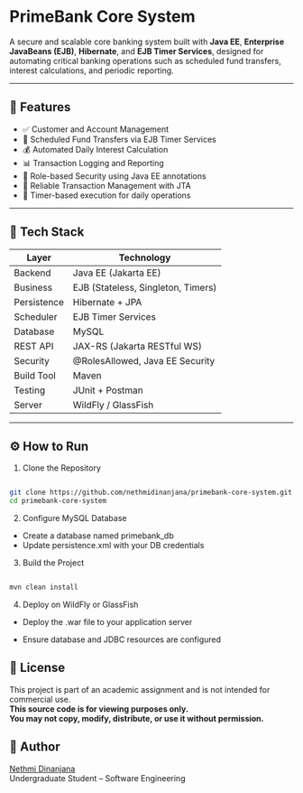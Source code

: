 # PrimeBank Core System

A secure and scalable core banking system built with **Java EE**, **Enterprise JavaBeans (EJB)**, **Hibernate**, and **EJB Timer Services**, designed for automating critical banking operations such as scheduled fund transfers, interest calculations, and periodic reporting.

---

## 🚀 Features

- ✅ Customer and Account Management
- 🔁 Scheduled Fund Transfers via EJB Timer Services
- 💰 Automated Daily Interest Calculation
- 📊 Transaction Logging and Reporting
- 🔐 Role-based Security using Java EE annotations
- 🔄 Reliable Transaction Management with JTA
- 📅 Timer-based execution for daily operations

---

## 🧰 Tech Stack

| Layer       | Technology           |
|-------------|----------------------|
| Backend     | Java EE (Jakarta EE) |
| Business    | EJB (Stateless, Singleton, Timers) |
| Persistence | Hibernate + JPA      |
| Scheduler   | EJB Timer Services   |
| Database    | MySQL                |
| REST API    | JAX-RS (Jakarta RESTful WS) |
| Security    | @RolesAllowed, Java EE Security |
| Build Tool  | Maven                |
| Testing     | JUnit + Postman      |
| Server      | WildFly / GlassFish  |

---

## ⚙️ How to Run

1. Clone the Repository

```bash

git clone https://github.com/nethmidinanjana/primebank-core-system.git
cd primebank-core-system

```

2. Configure MySQL Database

- Create a database named primebank_db
- Update persistence.xml with your DB credentials
  

3. Build the Project

```bash

mvn clean install

```

4. Deploy on WildFly or GlassFish

- Deploy the .war file to your application server

- Ensure database and JDBC resources are configured

## 📄 License

This project is part of an academic assignment and is not intended for commercial use. <br/>
**This source code is for viewing purposes only.** <br/>
**You may not copy, modify, distribute, or use it without permission.**

## 👤 Author

[Nethmi Dinanjana](https://github.com/nethmidinanjana) <br/>
Undergraduate Student – Software Engineering
